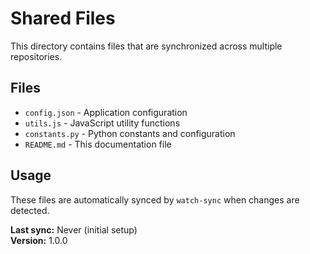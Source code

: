 # Shared Files

This directory contains files that are synchronized across multiple repositories.

## Files

- `config.json` - Application configuration
- `utils.js` - JavaScript utility functions  
- `constants.py` - Python constants and configuration
- `README.md` - This documentation file

## Usage

These files are automatically synced by `watch-sync` when changes are detected.

**Last sync:** Never (initial setup)  
**Version:** 1.0.0
